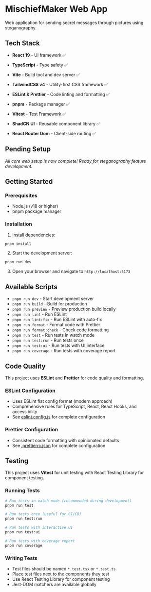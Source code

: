 # MischiefMaker Web App

Web application for sending secret messages through pictures using steganography.

## Tech Stack

- **React 19** - UI framework ✅
- **TypeScript** - Type safety ✅
- **Vite** - Build tool and dev server ✅
- **TailwindCSS v4** - Utility-first CSS framework ✅
- **ESLint & Prettier** - Code linting and formatting ✅
- **pnpm** - Package manager ✅
- **Vitest** - Test Framework ✅

- **ShadCN UI** - Reusable component library ✅
- **React Router Dom** - Client-side routing ✅

## Pending Setup

_All core web setup is now complete! Ready for steganography feature development._

## Getting Started

### Prerequisites

- Node.js (v18 or higher)
- pnpm package manager

### Installation

1. Install dependencies:

```bash
pnpm install
```

2. Start the development server:

```bash
pnpm run dev
```

3. Open your browser and navigate to `http://localhost:5173`

## Available Scripts

- `pnpm run dev` - Start development server
- `pnpm run build` - Build for production
- `pnpm run preview` - Preview production build locally
- `pnpm run lint` - Run ESLint
- `pnpm run lint:fix` - Run ESLint with auto-fix
- `pnpm run format` - Format code with Prettier
- `pnpm run format:check` - Check code formatting
- `pnpm run test` - Run tests in watch mode
- `pnpm run test:run` - Run tests once
- `pnpm run test:ui` - Run tests with UI interface
- `pnpm run coverage` - Run tests with coverage report

## Code Quality

This project uses **ESLint** and **Prettier** for code quality and formatting.

### ESLint Configuration

- Uses ESLint flat config format (modern approach)
- Comprehensive rules for TypeScript, React, React Hooks, and accessibility
- See [eslint.config.js](eslint.config.js) for complete configuration

### Prettier Configuration

- Consistent code formatting with opinionated defaults
- See [.prettierrc.json](.prettierrc.json) for complete configuration

## Testing

This project uses **Vitest** for unit testing with React Testing Library for component testing.

### Running Tests

```bash
# Run tests in watch mode (recommended during development)
pnpm run test

# Run tests once (useful for CI/CD)
pnpm run test:run

# Run tests with interactive UI
pnpm run test:ui

# Run tests with coverage report
pnpm run coverage
```

### Writing Tests

- Test files should be named `*.test.tsx` or `*.test.ts`
- Place test files next to the components they test
- Use React Testing Library for component testing
- Jest-DOM matchers are available globally
